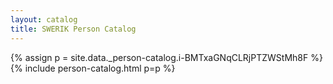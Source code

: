 ```yaml
---
layout: catalog
title: SWERIK Person Catalog
---
```

{% assign p = site.data._person-catalog.i-BMTxaGNqCLRjPTZWStMh8F %}
{% include person-catalog.html p=p %}

